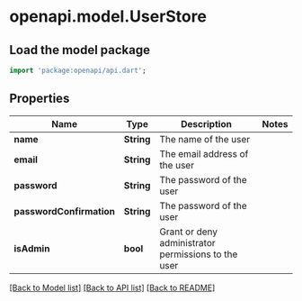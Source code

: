 # openapi.model.UserStore

## Load the model package
```dart
import 'package:openapi/api.dart';
```

## Properties
Name | Type | Description | Notes
------------ | ------------- | ------------- | -------------
**name** | **String** | The name of the user | 
**email** | **String** | The email address of the user | 
**password** | **String** | The password of the user | 
**passwordConfirmation** | **String** | The password of the user | 
**isAdmin** | **bool** | Grant or deny administrator permissions to the user | 

[[Back to Model list]](../README.md#documentation-for-models) [[Back to API list]](../README.md#documentation-for-api-endpoints) [[Back to README]](../README.md)


